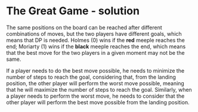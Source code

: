 # The Great Game - solution

The same positions on the board can be reached after different combinations of moves, but the two players have different goals, which means that DP is needed. Holmes (0) wins if the **red** meeple reaches the end; Moriarty (1) wins if the **black** meeple reaches the end, which means that the best move for the two players in a given moment may not be the same.

If a player needs to do the best move possible, he needs to minimize the number of steps to reach the goal, considering that, from the landing position, the other player will perform the worst move possible, meaning that he will maximize the number of steps to reach the goal. Similarly, when a player needs to perform the worst move, he needs to consider that the other player will perform the best move possible from the landing position.